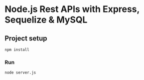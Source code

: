 # Node.js Rest APIs with Express, Sequelize & MySQL 

## Project setup
```
npm install
```

### Run
```
node server.js
```
